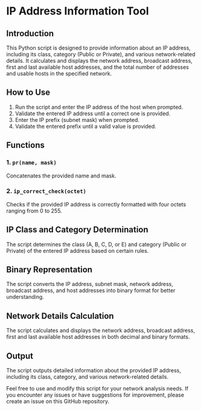 # IP Address Information Tool

## Introduction
This Python script is designed to provide information about an IP address, including its class, category (Public or Private), and various network-related details. It calculates and displays the network address, broadcast address, first and last available host addresses, and the total number of addresses and usable hosts in the specified network.

## How to Use
1. Run the script and enter the IP address of the host when prompted.
2. Validate the entered IP address until a correct one is provided.
3. Enter the IP prefix (subnet mask) when prompted.
4. Validate the entered prefix until a valid value is provided.

## Functions
### 1. `pr(name, mask)`
   Concatenates the provided name and mask.

### 2. `ip_correct_check(octet)`
   Checks if the provided IP address is correctly formatted with four octets ranging from 0 to 255.

## IP Class and Category Determination
The script determines the class (A, B, C, D, or E) and category (Public or Private) of the entered IP address based on certain rules.

## Binary Representation
The script converts the IP address, subnet mask, network address, broadcast address, and host addresses into binary format for better understanding.

## Network Details Calculation
The script calculates and displays the network address, broadcast address, first and last available host addresses in both decimal and binary formats.

## Output
The script outputs detailed information about the provided IP address, including its class, category, and various network-related details.

Feel free to use and modify this script for your network analysis needs. If you encounter any issues or have suggestions for improvement, please create an issue on this GitHub repository.
